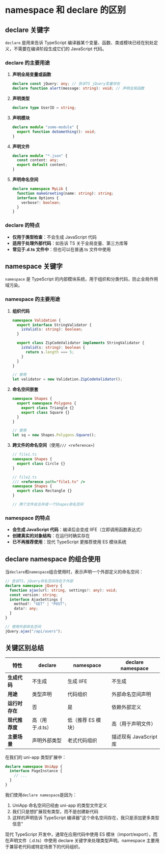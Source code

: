 # namespace 和 declare 的区别

## declare 关键字

`declare` 是用来告诉 TypeScript 编译器某个变量、函数、类或模块已经在别处定义，不需要在编译阶段生成它们的 JavaScript 代码。

### declare 的主要用途

1. **声明全局变量或函数**

   ```typescript
   declare const jQuery: any; // 告诉TS jQuery变量存在
   declare function alert(message: string): void; // 声明全局函数
   ```

2. **声明类型**

   ```typescript
   declare type UserID = string;
   ```

3. **声明模块**

   ```typescript
   declare module "some-module" {
     export function doSomething(): void;
   }
   ```

4. **声明文件**

   ```typescript
   declare module "*.json" {
     const content: any;
     export default content;
   }
   ```

5. **声明命名空间**
   ```typescript
   declare namespace MyLib {
     function makeGreeting(name: string): string;
     interface Options {
       verbose?: boolean;
     }
   }
   ```

### declare 的特点

- **仅用于类型检查**：不会生成 JavaScript 代码
- **适用于处理外部代码**：如告诉 TS 关于全局变量、第三方库等
- **常见于.d.ts 文件中**：但也可以在普通.ts 文件中使用

## namespace 关键字

`namespace` 是 TypeScript 的内部模块系统，用于组织和分类代码，防止全局作用域污染。

### namespace 的主要用途

1. **组织代码**

   ```typescript
   namespace Validation {
     export interface StringValidator {
       isValid(s: string): boolean;
     }

     export class ZipCodeValidator implements StringValidator {
       isValid(s: string): boolean {
         return s.length === 5;
       }
     }
   }

   // 使用
   let validator = new Validation.ZipCodeValidator();
   ```

2. **命名空间嵌套**

   ```typescript
   namespace Shapes {
     export namespace Polygons {
       export class Triangle {}
       export class Square {}
     }
   }

   // 使用
   let sq = new Shapes.Polygons.Square();
   ```

3. **跨文件的命名空间**（使用`/// <reference>`）

   ```typescript
   // file1.ts
   namespace Shapes {
     export class Circle {}
   }

   // file2.ts
   /// <reference path="file1.ts" />
   namespace Shapes {
     export class Rectangle {}
   }

   // 两个文件会合并成一个Shapes命名空间
   ```

### namespace 的特点

- **会生成 JavaScript 代码**：编译后会变成 IIFE（立即调用函数表达式）
- **创建真实的对象结构**：在运行时确实存在
- **已不再推荐使用**：现代 TypeScript 更推荐使用 ES 模块系统

## declare namespace 的组合使用

当`declare`和`namespace`组合使用时，表示声明一个外部定义的命名空间：

```typescript
// 告诉TS，jQuery命名空间存在于外部
declare namespace jQuery {
  function ajax(url: string, settings?: any): void;
  const version: string;
  interface AjaxSettings {
    method?: "GET" | "POST";
    data?: any;
  }
}

// 使用外部命名空间
jQuery.ajax("/api/users");
```

## 关键区别总结

| 特性           | declare         | namespace          | declare namespace      |
| -------------- | --------------- | ------------------ | ---------------------- |
| **生成代码**   | 不生成          | 生成 IIFE          | 不生成                 |
| **用途**       | 类型声明        | 代码组织           | 外部命名空间声明       |
| **运行时存在** | 否              | 是                 | 依赖外部定义           |
| **现代推荐度** | 高（用于.d.ts） | 低（推荐 ES 模块） | 高（用于声明文件）     |
| **主要场景**   | 声明外部类型    | 老式代码组织       | 描述现有 JavaScript 库 |

在我们的 uni-app 类型扩展中：

```typescript
declare namespace UniApp {
  interface PageInstance {
    // ...
  }
}
```

我们使用`declare namespace`是因为：

1. UniApp 命名空间已经由 uni-app 的类型文件定义
2. 我们只是想扩展现有类型，而不是创建新代码
3. 这样的声明告诉 TypeScript 编译器"这个命名空间存在，我只是添加更多类型信息"

现代 TypeScript 开发中，通常在应用代码中使用 ES 模块（import/export），而在声明文件（.d.ts）中使用 declare 关键字来处理类型声明。namespace 主要用于兼容老代码或特定场景下的代码组织。
